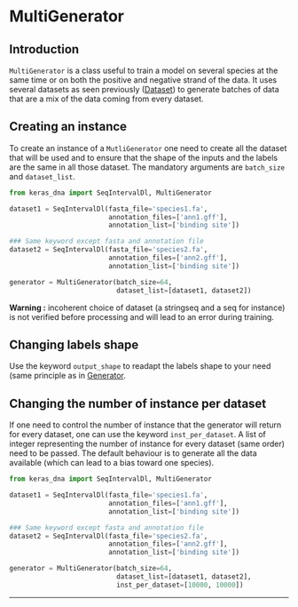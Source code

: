 # MultiGenerator

## Introduction

`MultiGenerator` is a class useful to train a model on several species at the same time or on both the positive and negative strand of the data. It uses several datasets as seen previously ([Dataset](dataset.md)) to generate batches of data that are a mix of the data coming from every dataset.

## Creating an instance

To create an instance of a `MutliGenerator` one need to create all the dataset that will be used and to ensure that the shape of the inputs and the labels are the same in all those dataset. The mandatory arguments are `batch_size` and `dataset_list`.

```python
from keras_dna import SeqIntervalDl, MultiGenerator

dataset1 = SeqIntervalDl(fasta_file='species1.fa',
                         annotation_files=['ann1.gff'],
                         annotation_list=['binding site'])

### Same keyword except fasta and annotation file
dataset2 = SeqIntervalDl(fasta_file='species2.fa',
                         annotation_files=['ann2.gff'],
                         annotation_list=['binding site'])

generator = MultiGenerator(batch_size=64,
                           dataset_list=[dataset1, dataset2]) 
```

**Warning :** incoherent choice of dataset (a stringseq and a seq for instance) is not verified before processing and will lead to an error during training.

## Changing labels shape

Use the keyword `output_shape` to readapt the labels shape to your need (same principle as in [Generator](generator.md).

## Changing the number of instance per dataset

If one need to control the number of instance that the generator will return for every dataset, one can use the keyword `inst_per_dataset`. A list of integer representing the number of instance for every dataset (same order) need to be passed. The default behaviour is to generate all the data available (which can lead to a bias toward one species).

```python
from keras_dna import SeqIntervalDl, MultiGenerator

dataset1 = SeqIntervalDl(fasta_file='species1.fa',
                         annotation_files=['ann1.gff'],
                         annotation_list=['binding site'])

### Same keyword except fasta and annotation file
dataset2 = SeqIntervalDl(fasta_file='species2.fa',
                         annotation_files=['ann2.gff'],
                         annotation_list=['binding site'])

generator = MultiGenerator(batch_size=64,
                           dataset_list=[dataset1, dataset2],
                           inst_per_dataset=[10000, 10000]) 
```

-----------------------------
